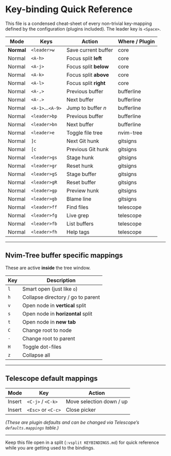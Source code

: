 # Key-binding Quick Reference

This file is a condensed cheat-sheet of every non-trivial key-mapping
defined by the configuration (plugins included).  The leader key is
`<Space>`.

| Mode | Keys | Action | Where / Plugin |
|------|------|--------|----------------|
| **Normal** | `<leader>w` | Save current buffer | core |
| Normal | `<A-h>` | Focus split **left** | core |
| Normal | `<A-j>` | Focus split **below** | core |
| Normal | `<A-k>` | Focus split **above** | core |
| Normal | `<A-l>` | Focus split **right** | core |
| Normal | `<A-,>` | Previous buffer | bufferline |
| Normal | `<A-.>` | Next buffer | bufferline |
| Normal | `<A-1>`…`<A-9>` | Jump to buffer *n* | bufferline |
| Normal | `<leader>bp` | Previous buffer | bufferline |
| Normal | `<leader>bn` | Next buffer | bufferline |
| Normal | `<leader>e` | Toggle file tree | nvim-tree |
| Normal | `]c` | Next Git hunk | gitsigns |
| Normal | `[c` | Previous Git hunk | gitsigns |
| Normal | `<leader>gs` | Stage hunk | gitsigns |
| Normal | `<leader>gr` | Reset hunk | gitsigns |
| Normal | `<leader>gS` | Stage buffer | gitsigns |
| Normal | `<leader>gR` | Reset buffer | gitsigns |
| Normal | `<leader>gp` | Preview hunk | gitsigns |
| Normal | `<leader>gb` | Blame line | gitsigns |
| Normal | `<leader>ff` | Find files | telescope |
| Normal | `<leader>fg` | Live grep | telescope |
| Normal | `<leader>fb` | List buffers | telescope |
| Normal | `<leader>fh` | Help tags | telescope |

---

## Nvim-Tree buffer specific mappings

These are active **inside** the tree window.

| Key | Description |
|-----|-------------|
| `l` | Smart open (just like `o`) |
| `h` | Collapse directory / go to parent |
| `v` | Open node in **vertical** split |
| `s` | Open node in **horizontal** split |
| `t` | Open node in **new tab** |
| `C` | Change root to node |
| `-` | Change root to parent |
| `H` | Toggle dot-files |
| `z` | Collapse all |

---

## Telescope default mappings

| Mode | Key | Action |
|------|-----|--------|
| Insert | `<C-j>` / `<C-k>` | Move selection down / up |
| Insert | `<Esc>` or `<C-c>` | Close picker |

*(These are plugin defaults and can be changed via Telescope’s
`defaults.mappings` table.)*

---

Keep this file open in a split (`:vsplit KEYBINDINGS.md`) for quick
reference while you are getting used to the bindings.

